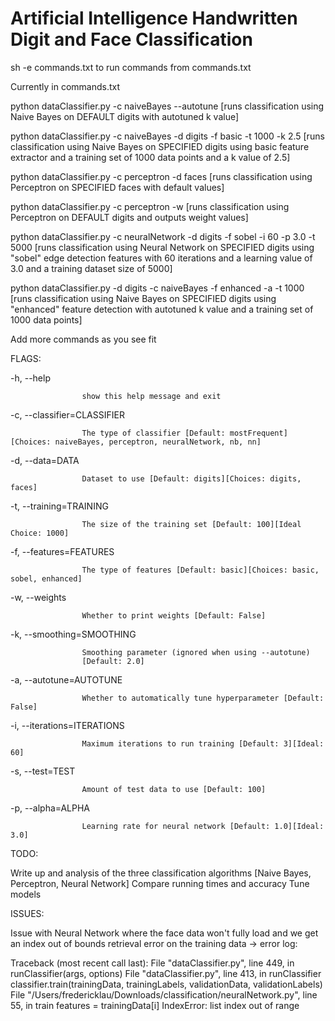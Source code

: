 # Artificial Intelligence Handwritten Digit and Face Classification

sh -e commands.txt to run commands from commands.txt

Currently in commands.txt

python dataClassifier.py -c naiveBayes --autotune [runs classification using Naive Bayes on DEFAULT digits with autotuned k value]

python dataClassifier.py -c naiveBayes -d digits -f basic -t 1000 -k 2.5 [runs classification using Naive Bayes on SPECIFIED digits using basic feature extractor and a training set of 1000 data points and a k value of 2.5]

python dataClassifier.py -c perceptron -d faces [runs classification using Perceptron on SPECIFIED faces with default values]

python dataClassifier.py -c perceptron -w  [runs classification using Perceptron on DEFAULT digits and outputs weight values]

python dataClassifier.py -c neuralNetwork -d digits -f sobel -i 60 -p 3.0 -t 5000 [runs classification using Neural Network on SPECIFIED digits using "sobel" edge detection features with 60 iterations and a learning value of 3.0 and a training dataset size of 5000]

python dataClassifier.py -d digits -c naiveBayes -f enhanced -a -t 1000 [runs classification using Naive Bayes on SPECIFIED digits using "enhanced" feature detection with autotuned k value and a training set of 1000 data points]

Add more commands as you see fit

FLAGS: 

-h, --help 
                    
                    show this help message and exit

-c, --classifier=CLASSIFIER

                    The type of classifier [Default: mostFrequent][Choices: naiveBayes, perceptron, neuralNetwork, nb, nn]
-d, --data=DATA

                    Dataset to use [Default: digits][Choices: digits, faces]
                    
-t, --training=TRAINING

                    The size of the training set [Default: 100][Ideal Choice: 1000]
                    
-f, --features=FEATURES

                    The type of features [Default: basic][Choices: basic, sobel, enhanced]
-w, --weights

                    Whether to print weights [Default: False]
                    
-k, --smoothing=SMOOTHING

                    Smoothing parameter (ignored when using --autotune)
                    [Default: 2.0]
                    
-a, --autotune=AUTOTUNE

                    Whether to automatically tune hyperparameter [Default: False]
                    
-i, --iterations=ITERATIONS

                    Maximum iterations to run training [Default: 3][Ideal: 60]
                    
-s, --test=TEST

                    Amount of test data to use [Default: 100]
                    
-p, --alpha=ALPHA

                    Learning rate for neural network [Default: 1.0][Ideal: 3.0]

TODO:

Write up and analysis of the three classification algorithms [Naive Bayes, Perceptron, Neural Network]
Compare running times and accuracy
Tune models

ISSUES:

Issue with Neural Network where the face data won't fully load and we get an index out of bounds retrieval error on the training data -> error log:

Traceback (most recent call last):
  File "dataClassifier.py", line 449, in <module>
    runClassifier(args, options)
  File "dataClassifier.py", line 413, in runClassifier
    classifier.train(trainingData, trainingLabels, validationData, validationLabels)
  File "/Users/fredericklau/Downloads/classification/neuralNetwork.py", line 55, in train
    features = trainingData[i]
IndexError: list index out of range
